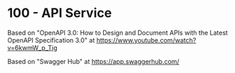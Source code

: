 # 100 - API Service

Based on "OpenAPI 3.0: How to Design and Document APIs with the Latest OpenAPI Specification 3.0" at https://www.youtube.com/watch?v=6kwmW_p_Tig

Based on "Swagger Hub" at https://app.swaggerhub.com/

